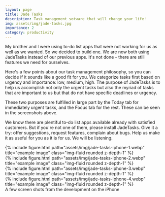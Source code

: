 ```yaml
---
layout: page
title: Jade Tasks
description: Task management sotware that will change your life!
img: assets/img/jade-tasks.jpg
importance: 2
category: productivity
---
```


My brother and I were using to-do list apps that were not working for us as well as we wanted. So we decided to build one. We are now both using JadeTasks instead of our previous apps. It's not done - there are still features we need for ourselves.



Here's a few points about our task management philosophy, so you can decide if it sounds like a good fit for you. We categorize tasks first based on urgency and importance: low, medium, high. The purpose of JadeTasks is to help us accomplish not only the urgent tasks but also the myriad of tasks that are important to us but that do not have specific deadlines or urgency.


These two purposes are fulfilled in large part by the Today tab for immediately urgent tasks, and the Focus tab for the rest. These can be seen in the screenshots above.


We know there are plentiful to-do list apps available already with satisfied customers. But if you're not one of them, please install JadeTasks. Give it a try: offer suggestions, request features, complain about bugs. Help us make it as useful for you as it is for us. We will be listening.

<!--
It's easy to include images in a flexible 3-column grid format.
Make your photos 1/3, 2/3, or full width.

To give your project a background in the portfolio page, just add the img tag to the front matter like so: 

    ---
    layout: page
    title: project
    description: a project with a background image
    img: /assets/img/12.jpg
    ---

-->

<div class="row">
    <div class="col-sm mt-3 mt-md-0">
        {% include figure.html path="assets/img/jade-tasks-iphone-1.webp" title="example image" class="img-fluid rounded z-depth-1" %}
    </div>
    <div class="col-sm mt-3 mt-md-0">
        {% include figure.html path="assets/img/jade-tasks-iphone-2.webp" title="example image" class="img-fluid rounded z-depth-1" %}
    </div>
    <div class="col-sm mt-3 mt-md-0">
        {% include figure.html path="assets/img/jade-tasks-iphone-3.webp" title="example image" class="img-fluid rounded z-depth-1" %}
    </div>
        <div class="col-sm mt-3 mt-md-0">
        {% include figure.html path="assets/img/jade-tasks-iphone-4.webp" title="example image" class="img-fluid rounded z-depth-1" %}
    </div>
</div>
<div class="caption">
    A few screen shots from the development on the iPhone
</div>
